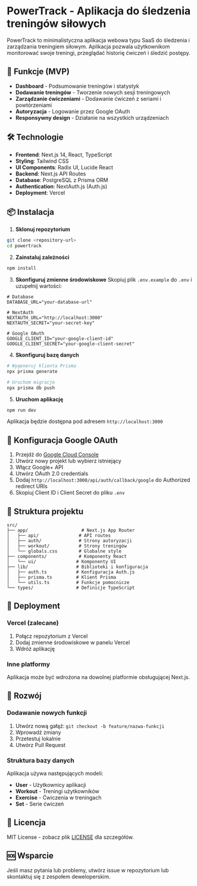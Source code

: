 # PowerTrack - Aplikacja do śledzenia treningów siłowych

PowerTrack to minimalistyczna aplikacja webowa typu SaaS do śledzenia i zarządzania treningiem siłowym. Aplikacja pozwala użytkownikom monitorować swoje treningi, przeglądać historię ćwiczeń i śledzić postępy.

## 🚀 Funkcje (MVP)

- **Dashboard** - Podsumowanie treningów i statystyk
- **Dodawanie treningów** - Tworzenie nowych sesji treningowych
- **Zarządzanie ćwiczeniami** - Dodawanie ćwiczeń z seriami i powtórzeniami
- **Autoryzacja** - Logowanie przez Google OAuth
- **Responsywny design** - Działanie na wszystkich urządzeniach

## 🛠️ Technologie

- **Frontend**: Next.js 14, React, TypeScript
- **Styling**: Tailwind CSS
- **UI Components**: Radix UI, Lucide React
- **Backend**: Next.js API Routes
- **Database**: PostgreSQL z Prisma ORM
- **Authentication**: NextAuth.js (Auth.js)
- **Deployment**: Vercel

## 📦 Instalacja

1. **Sklonuj repozytorium**
```bash
git clone <repository-url>
cd powertrack
```

2. **Zainstaluj zależności**
```bash
npm install
```

3. **Skonfiguruj zmienne środowiskowe**
Skopiuj plik `.env.example` do `.env` i uzupełnij wartości:

```env
# Database
DATABASE_URL="your-database-url"

# NextAuth
NEXTAUTH_URL="http://localhost:3000"
NEXTAUTH_SECRET="your-secret-key"

# Google OAuth
GOOGLE_CLIENT_ID="your-google-client-id"
GOOGLE_CLIENT_SECRET="your-google-client-secret"
```

4. **Skonfiguruj bazę danych**
```bash
# Wygeneruj klienta Prisma
npx prisma generate

# Uruchom migracje
npx prisma db push
```

5. **Uruchom aplikację**
```bash
npm run dev
```

Aplikacja będzie dostępna pod adresem `http://localhost:3000`

## 🔧 Konfiguracja Google OAuth

1. Przejdź do [Google Cloud Console](https://console.cloud.google.com/)
2. Utwórz nowy projekt lub wybierz istniejący
3. Włącz Google+ API
4. Utwórz OAuth 2.0 credentials
5. Dodaj `http://localhost:3000/api/auth/callback/google` do Authorized redirect URIs
6. Skopiuj Client ID i Client Secret do pliku `.env`

## 📁 Struktura projektu

```
src/
├── app/                    # Next.js App Router
│   ├── api/               # API routes
│   ├── auth/              # Strony autoryzacji
│   ├── workout/           # Strony treningów
│   └── globals.css        # Globalne style
├── components/            # Komponenty React
│   └── ui/               # Komponenty UI
├── lib/                  # Biblioteki i konfiguracja
│   ├── auth.ts           # Konfiguracja Auth.js
│   ├── prisma.ts         # Klient Prisma
│   └── utils.ts          # Funkcje pomocnicze
└── types/                # Definicje TypeScript
```

## 🚀 Deployment

### Vercel (zalecane)

1. Połącz repozytorium z Vercel
2. Dodaj zmienne środowiskowe w panelu Vercel
3. Wdróż aplikację

### Inne platformy

Aplikacja może być wdrożona na dowolnej platformie obsługującej Next.js.

## 🤝 Rozwój

### Dodawanie nowych funkcji

1. Utwórz nową gałąź: `git checkout -b feature/nazwa-funkcji`
2. Wprowadź zmiany
3. Przetestuj lokalnie
4. Utwórz Pull Request

### Struktura bazy danych

Aplikacja używa następujących modeli:
- **User** - Użytkownicy aplikacji
- **Workout** - Treningi użytkowników
- **Exercise** - Ćwiczenia w treningach
- **Set** - Serie ćwiczeń

## 📝 Licencja

MIT License - zobacz plik [LICENSE](LICENSE) dla szczegółów.

## 🆘 Wsparcie

Jeśli masz pytania lub problemy, utwórz issue w repozytorium lub skontaktuj się z zespołem deweloperskim.
